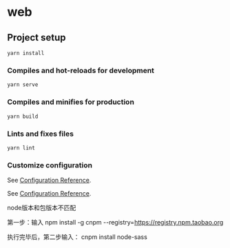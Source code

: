 # web

## Project setup
```
yarn install
```

### Compiles and hot-reloads for development
```
yarn serve
```

### Compiles and minifies for production
```
yarn build
```

### Lints and fixes files
```
yarn lint
```

### Customize configuration
See [Configuration Reference](https://cli.vuejs.org/config/).


See [Configuration Reference](https://cli.vuejs.org/config/).


node版本和包版本不匹配

第一步：输入
npm install -g cnpm --registry=https://registry.npm.taobao.org

执行完毕后，第二步输入：
cnpm install node-sass
